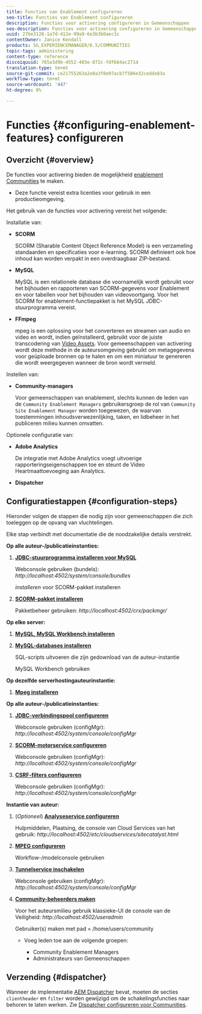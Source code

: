 ```yaml
---
title: Functies van Enablement configureren
seo-title: Functies van Enablement configureren
description: Functies voor activering configureren in Gemeenschappen
seo-description: Functies voor activering configureren in Gemeenschappen
uuid: 27be3128-1a7d-412e-99a9-6e3b3b0aec1c
contentOwner: Janice Kendall
products: SG_EXPERIENCEMANAGER/6.5/COMMUNITIES
topic-tags: administering
content-type: reference
discoiquuid: 765a3d9b-4552-403e-872c-fdf684ac271d
translation-type: tm+mt
source-git-commit: ce21755263a2e8a3f0e97acb7f586e32cedde83a
workflow-type: tm+mt
source-wordcount: '447'
ht-degree: 0%

---
```



# Functies {#configuring-enablement-features} configureren

## Overzicht {#overview}

De functies voor activering bieden de mogelijkheid [enablement Communities](overview.md#enablement-community) te maken.

* Deze functie vereist extra licenties voor gebruik in een productieomgeving.

Het gebruik van de functies voor activering vereist het volgende:

Installatie van:

* **SCORM**

   SCORM (Sharable Content Object Reference Model) is een verzameling standaarden en specificaties voor e-learning. SCORM definieert ook hoe inhoud kan worden verpakt in een overdraagbaar ZIP-bestand.

* **MySQL**

   MySQL is een relationele database die voornamelijk wordt gebruikt voor het bijhouden en rapporteren van SCORM-gegevens voor Enablement en voor tabellen voor het bijhouden van videovoortgang. Voor het SCORM for enablement-functiepakket is het MySQL JDBC-stuurprogramma vereist.

* **FFmpeg**

   mpeg is een oplossing voor het converteren en streamen van audio en video en wordt, indien geïnstalleerd, gebruikt voor de juiste transcodering van [Video Assets](../../help/sites-authoring/default-components-foundation.md#video). Voor gemeenschappen van activering wordt deze methode in de auteursomgeving gebruikt om metagegevens voor geüploade bronnen op te halen en om een miniatuur te genereren die wordt weergegeven wanneer de bron wordt vermeld.

Instellen van:

* **Community-managers**

   Voor gemeenschappen van enablement, slechts kunnen de leden van de `Community Enablement Managers` gebruikersgroep de rol van `Community Site Enablement Manager` worden toegewezen, de waarvan toestemmingen inhoudsverwezenlijking, taken, en lidbeheer in het publiceren milieu kunnen omvatten.

Optionele configuratie van:

* **Adobe Analytics**

   De integratie met Adobe Analytics voegt uitvoerige rapporteringseigenschappen toe en steunt de Video Heartmaattoevoeging aan Analytics.

* **Dispatcher**

## Configuratiestappen {#configuration-steps}

Hieronder volgen de stappen die nodig zijn voor gemeenschappen die zich toeleggen op de opvang van vluchtelingen.

Elke stap verbindt met documentatie die de noodzakelijke details verstrekt.

**Op alle auteur-/publicatieinstanties:**

1. **[JDBC-stuurprogramma installeren voor MySQL](deploy-communities.md#jdbc-driver-for-mysql)**

   Webconsole gebruiken (bundels): *http://localhost:4502/system/console/bundles*

   *installeren voor* SCORM-pakket installeren

1. **[SCORM-pakket installeren](deploy-communities.md#scorm-package)**


   Pakketbeheer gebruiken: *http://localhost:4502/crx/packmgr/*

**Op elke server:**

1. **[MySQL, MySQL Workbench installeren](mysql.md)**

1. **[MySQL-databases installeren](mysql.md#database-setup)**

   SQL-scripts uitvoeren die zijn gedownload van de auteur-instantie

   MySQL Workbench gebruiken

**Op dezelfde serverhostingauteurinstantie:**

1. **[Mpeg installeren](ffmpeg.md)**

**Op alle auteur-/publicatieinstanties:**

1. **[JDBC-verbindingspool configureren](mysql.md#configure-jdbc-connections)**

   Webconsole gebruiken (configMgr): *http://localhost:4502/system/console/configMgr*

1. **[SCORM-motorservice configureren](mysql.md#aem-communities-scormengine-service)**

   Webconsole gebruiken (configMgr): *http://localhost:4502/system/console/configMgr*

1. **[CSRF-filters configureren](mysql.md#adobe-granite-csrf-filter)**

   Webconsole gebruiken (configMgr): *http://localhost:4502/system/console/configMgr*

**Instantie van auteur:**

1. (*Optioneel*) **[Analyseservice configureren](analytics.md)**

   Hulpmiddelen, Plaatsing, de console van Cloud Services van het gebruik: *http://localhost:4502/etc/cloudservices/sitecatalyst.html*

1. **[MPEG configureren](ffmpeg.md#configure-ffmpeg-transcoding-service)**

   Workflow-/modelconsole gebruiken

1. **[Tunnelservice inschakelen](deploy-communities.md#tunnel-service-on-author)**

   Webconsole gebruiken (configMgr): *http://localhost:4502/system/console/configMgr*

1. **[Community-beheerders maken](users.md#creating-community-members)**

   Voor het auteursmilieu gebruik klassieke-UI de console van de Veiligheid: *http://localhost:4502/useradmin*

   Gebruiker(s) maken met pad = /home/users/community

   * Voeg leden toe aan de volgende groepen:

      * Community Enablement Managers
      * Administrateurs van Gemeenschappen

## Verzending {#dispatcher}

Wanneer de implementatie [AEM Dispatcher](https://helpx.adobe.com/experience-manager/dispatcher/using/dispatcher.html) bevat, moeten de secties `clientheader` en `filter` worden gewijzigd om de schakelingsfuncties naar behoren te laten werken. Zie [Dispatcher configureren voor Communities](dispatcher.md#enablement).
